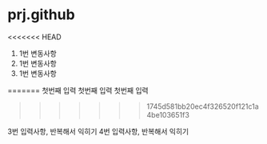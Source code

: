 # prj.github

<<<<<<< HEAD
1. 1번 변동사항
2. 1번 변동사항
3. 1번 변동사항


=======
첫번째 입력
첫번째 입력
첫번째 입력
>>>>>>> 1745d581bb20ec4f326520f121c1a4be103651f3


3번 입력사항, 반복해서 익히기
4번 입력사항, 반복해서 익히기
